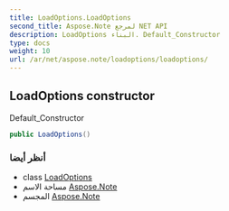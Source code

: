 ```yaml
---
title: LoadOptions.LoadOptions
second_title: Aspose.Note لمرجع NET API
description: LoadOptions البناء. Default_Constructor
type: docs
weight: 10
url: /ar/net/aspose.note/loadoptions/loadoptions/
---
```

## LoadOptions constructor

Default_Constructor

```csharp
public LoadOptions()
```

### أنظر أيضا

* class [LoadOptions](../)
* مساحة الاسم [Aspose.Note](../../loadoptions/)
* المجسم [Aspose.Note](../../../)


